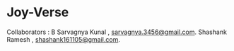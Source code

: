 # Joy-Verse
Collaborators :
B Sarvagnya Kunal , sarvagnya.3456@gmail.com.
Shashank Ramesh , shashank161105@gmail.com.
